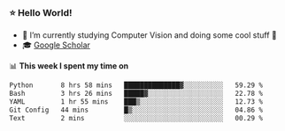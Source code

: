 ### ⭐️ Hello World!

<!--
**hologerry/hologerry** is a ✨ _special_ ✨ repository because its `README.md` (this file) appears on your GitHub profile.

Here are some ideas to get you started:

- 🔭 I’m currently working and studying on Computer Vision
- 🌱 I’m currently learning at Peking University
- 💬 Ask me about 
- 📫 How to reach me: E-mail
- 😄 Pronouns: he/his
- ⚡ Fun fact: Music is the Power
-->


- 🔭 I’m currently studying Computer Vision and doing some cool stuff 🤖
- 🎓 [Google Scholar](https://scholar.google.com/citations?user=3ykqW9wAAAAJ&hl=en)


📊 **This week I spent my time on**

<!--START_SECTION:waka-->

```txt
Python       8 hrs 58 mins   ██████████████▓░░░░░░░░░░   59.29 %
Bash         3 hrs 26 mins   █████▓░░░░░░░░░░░░░░░░░░░   22.78 %
YAML         1 hr 55 mins    ███▒░░░░░░░░░░░░░░░░░░░░░   12.73 %
Git Config   44 mins         █▒░░░░░░░░░░░░░░░░░░░░░░░   04.86 %
Text         2 mins          ░░░░░░░░░░░░░░░░░░░░░░░░░   00.29 %
```

<!--END_SECTION:waka-->
